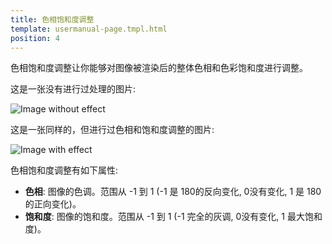 ```yaml
---
title: 色相饱和度调整
template: usermanual-page.tmpl.html
position: 4
---
```


色相饱和度调整让你能够对图像被渲染后的整体色相和色彩饱和度进行调整。

这是一张没有进行过处理的图片:

<img alt="Image without effect" src="/images/platform/posteffects/without_effects.png"></img>

这是一张同样的，但进行过色相和饱和度调整的图片:

<img alt="Image with effect" src="/images/platform/posteffects/with_hue_saturation.png"></img>

色相饱和度调整有如下属性:
* **色相**: 图像的色调。范围从 -1 到 1 (-1 是 180的反向变化, 0没有变化, 1 是 180的正向变化)。
* **饱和度**: 图像的饱和度。范围从 -1 到 1 (-1 完全的灰调,  0没有变化, 1 最大饱和度)。

